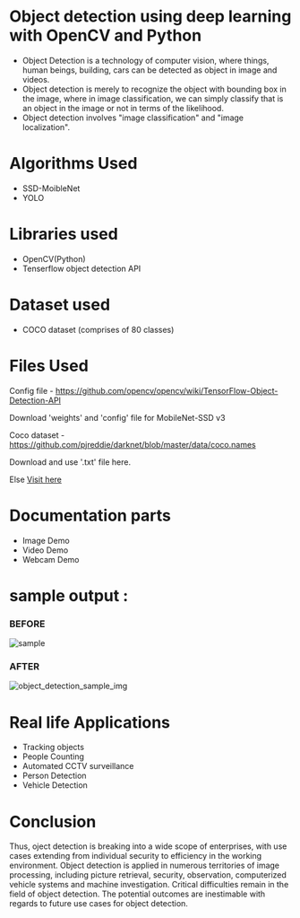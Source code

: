 # Object detection using deep learning with OpenCV and Python 

* Object Detection is a technology of computer vision, where things, human beings, building, cars can be detected as object in image and videos.
* Object detection is merely to recognize the object with bounding box in the image, where in image classification, we can simply classify that is an object in the image or not in terms of the likelihood.
* Object detection involves "image classification" and "image localization".

# Algorithms Used

* SSD-MoibleNet
* YOLO

# Libraries used

* OpenCV(Python)
* Tenserflow object detection API

# Dataset used

* COCO dataset (comprises of 80 classes)

# Files Used

Config file - https://github.com/opencv/opencv/wiki/TensorFlow-Object-Detection-API

Download 'weights' and 'config' file for MobileNet-SSD v3

Coco dataset - https://github.com/pjreddie/darknet/blob/master/data/coco.names

Download and use '.txt' file here.

Else <a href="https://github.com/HastiSutaria/winter-of-contributing/tree/Datascience_With_Python/Datascience_With_Python/Computer%20Vision/Projects/Object%20Detection/Files"> Visit here</a>

# Documentation parts

* Image Demo
* Video Demo
* Webcam Demo
 
# sample output :

### BEFORE
 ![sample](https://user-images.githubusercontent.com/69644003/135707973-9a1cd5b8-e03c-4aaf-91f5-133fde3c1c96.jpg)
### AFTER
 ![object_detection_sample_img](https://user-images.githubusercontent.com/69644003/135707987-e5c0a7f0-6f94-4f42-b8ad-b32c28dbde74.png)

  
# Real life Applications

* Tracking objects
* People Counting
* Automated CCTV surveillance
* Person Detection
* Vehicle Detection

# Conclusion
Thus, oject detection is breaking into a wide scope of enterprises, with use cases extending from individual security to efficiency in the working environment. Object detection is applied in numerous territories of image processing, including picture retrieval, security, observation, computerized vehicle systems and machine investigation. Critical difficulties remain in the field of object detection. The potential outcomes are inestimable with regards to future use cases for object detection.
